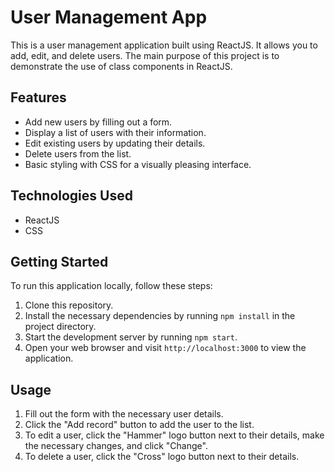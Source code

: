 # User Management App

This is a user management application built using ReactJS. It allows you to add, edit, and delete users. 
The main purpose of this project is to demonstrate the use of class components in ReactJS.

## Features

- Add new users by filling out a form.
- Display a list of users with their information.
- Edit existing users by updating their details.
- Delete users from the list.
- Basic styling with CSS for a visually pleasing interface.

## Technologies Used

- ReactJS
- CSS

## Getting Started

To run this application locally, follow these steps:

1. Clone this repository.
2. Install the necessary dependencies by running `npm install` in the project directory.
3. Start the development server by running `npm start`.
4. Open your web browser and visit `http://localhost:3000` to view the application.

## Usage

1. Fill out the form with the necessary user details.
2. Click the "Add record" button to add the user to the list.
3. To edit a user, click the "Hammer" logo button next to their details, make the necessary changes, and click "Change".
4. To delete a user, click the "Cross" logo button next to their details.
